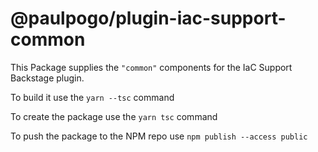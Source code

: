 # @paulpogo/plugin-iac-support-common

This Package supplies the `"common"` components for the IaC Support Backstage plugin.

To build it use the `yarn --tsc` command

To create the package use the `yarn tsc` command

To push the package to the NPM repo use `npm publish --access public` 
